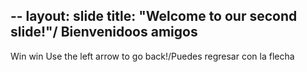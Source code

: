--
layout: slide
title: "Welcome to our second slide!"/ Bienvenidoos amigos
---
Win win
Use the left arrow to go back!/Puedes regresar con la flecha
